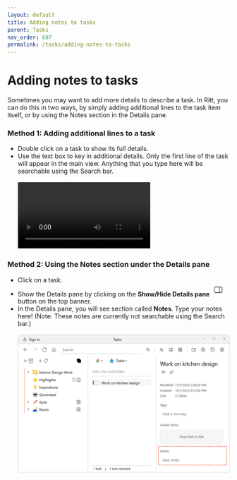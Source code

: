 ```yaml
---
layout: default
title: Adding notes to tasks
parent: Tasks
nav_order: 607
permalink: /tasks/adding-notes-to-tasks
---
```


# Adding notes to tasks

Sometimes you may want to add more details to describe a task. In Ritt, you can do this in two ways, by simply adding additional lines to the task item itself, or by using the Notes section in the Details pane.

### Method 1: Adding additional lines to a task

- Double click on a task to show its full details.
- Use the text box to key in additional details. Only the first line of the task will appear in the main view. Anything that you type here will be searchable using the Search bar.<br/><br/>
    <video autoplay loop controls>
    <source src="../img/v1.2-MP4-Adding-Notes-to-Tasks.mp4" type="video/mp4">
    </video>

### Method 2: Using the Notes section under the Details pane

- Click on a task.
- Show the Details pane by clicking on the **Show/Hide Details pane**<img src="../img/v1.2-PNG-Toggle-Details-Pane.png" alt="Details Pane" width="30" style="padding: 0px 3px 0px 3px"/>button on the top banner.
- In the Details pane, you will see section called **Notes**. Type your notes here! (Note: These notes are currently not searchable using the Search bar.)<br/><br/>![Details Pane Notes Section](../img/v1.2-PNG-Details-Pane-Notes-Section.png)



